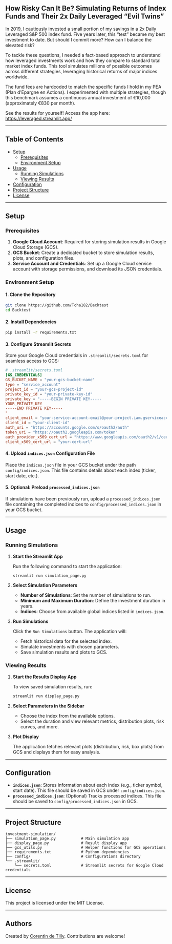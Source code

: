 
## How Risky Can It Be? Simulating Returns of Index Funds and Their 2x Daily Leveraged “Evil Twins”

In 2019, I cautiously invested a small portion of my savings in a 2x Daily Leveraged S&P 500 index fund. Five years later, this “test” became my best investment to date. But should I commit more? How can I balance the elevated risk?

To tackle these questions, I needed a fact-based approach to understand how leveraged investments work and how they compare to standard total market index funds. This tool simulates millions of possible outcomes across different strategies, leveraging historical returns of major indices worldwide.

The fund fees are hardcoded to match the specific funds I hold in my PEA (Plan d’Epargne en Actions). I experimented with multiple strategies, though this benchmark assumes a continuous annual investment of €10,000 (approximately €830 per month).

See the results for yourself! Access the app here: https://leveraged.streamlit.app/

---

## Table of Contents

- [Setup](#setup)
  - [Prerequisites](#prerequisites)
  - [Environment Setup](#environment-setup)
- [Usage](#usage)
  - [Running Simulations](#running-simulations)
  - [Viewing Results](#viewing-results)
- [Configuration](#configuration)
- [Project Structure](#project-structure)
- [License](#license)

---

## Setup

### Prerequisites

1. **Google Cloud Account**: Required for storing simulation results in Google Cloud Storage (GCS).
2. **GCS Bucket**: Create a dedicated bucket to store simulation results, plots, and configuration files.
3. **Service Account and Credentials**: Set up a Google Cloud service account with storage permissions, and download its JSON credentials.

### Environment Setup

#### 1. Clone the Repository

   ```bash
   git clone https://github.com/Tcha182/Backtest
   cd Backtest
   ```

#### 2. Install Dependencies

   ```bash
   pip install -r requirements.txt
   ```

#### 3. Configure Streamlit Secrets

   Store your Google Cloud credentials in `.streamlit/secrets.toml` for seamless access to GCS:

   ```toml
   # .streamlit/secrets.toml
   [GS_CREDENTIALS]
   GS_BUCKET_NAME = "your-gcs-bucket-name"
   type = "service_account"
   project_id = "your-gcs-project-id"
   private_key_id = "your-private-key-id"
   private_key = "-----BEGIN PRIVATE KEY-----
YOUR_PRIVATE_KEY
-----END PRIVATE KEY-----
"
   client_email = "your-service-account-email@your-project.iam.gserviceaccount.com"
   client_id = "your-client-id"
   auth_uri = "https://accounts.google.com/o/oauth2/auth"
   token_uri = "https://oauth2.googleapis.com/token"
   auth_provider_x509_cert_url = "https://www.googleapis.com/oauth2/v1/certs"
   client_x509_cert_url = "your-cert-url"
   ```

#### 4. Upload `indices.json` Configuration File

   Place the `indices.json` file in your GCS bucket under the path `config/indices.json`. This file contains details about each index (ticker, start date, etc.).

#### 5. Optional: Preload `processed_indices.json`

   If simulations have been previously run, upload a `processed_indices.json` file containing the completed indices to `config/processed_indices.json` in your GCS bucket.

---

## Usage

### Running Simulations

1. **Start the Streamlit App**

   Run the following command to start the application:

   ```bash
   streamlit run simulation_page.py
   ```

2. **Select Simulation Parameters**

   - **Number of Simulations**: Set the number of simulations to run.
   - **Minimum and Maximum Duration**: Define the investment duration in years.
   - **Indices**: Choose from available global indices listed in `indices.json`.

3. **Run Simulations**

   Click the `Run Simulations` button. The application will:
   - Fetch historical data for the selected index.
   - Simulate investments with chosen parameters.
   - Save simulation results and plots to GCS.

### Viewing Results

1. **Start the Results Display App**

   To view saved simulation results, run:

   ```bash
   streamlit run display_page.py
   ```

2. **Select Parameters in the Sidebar**

   - Choose the index from the available options.
   - Select the duration and view relevant metrics, distribution plots, risk curves, and more.

3. **Plot Display**

   The application fetches relevant plots (distribution, risk, box plots) from GCS and displays them for easy analysis.

---

## Configuration

- **`indices.json`**: Stores information about each index (e.g., ticker symbol, start date). This file should be saved in GCS under `config/indices.json`.
- **`processed_indices.json`**: (Optional) Tracks processed indices. This file should be saved to `config/processed_indices.json` in GCS.

---

## Project Structure

```
investment-simulation/
├── simulation_page.py           # Main simulation app
├── display_page.py              # Result display app
├── gcs_utils.py                 # Helper functions for GCS operations
├── requirements.txt             # Python dependencies
├── config/                      # Configurations directory
└── .streamlit/
    └── secrets.toml             # Streamlit secrets for Google Cloud credentials
```

---

## License

This project is licensed under the MIT License. 

---

## Authors

Created by [Corentin de Tilly](https://github.com/Tcha182). Contributions are welcome!
